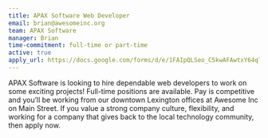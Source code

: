 ```yaml
---
title: APAX Software Web Developer
email: brian@awesomeinc.org
team: APAX Software
manager: Brian
time-commitment: full-time or part-time
active: true
apply_url: https://docs.google.com/forms/d/e/1FAIpQLSeo_C5kwAFAwtxY64qT03egpsnVrwjGc-5UNezZ4HLwQj5SGA/viewform?usp=sf_link
---
```

APAX Software is looking to hire dependable web developers to work on some exciting projects! Full-time positions are available. Pay is competitive and you’ll be working from our downtown Lexington offices at Awesome Inc on Main Street. If you value a strong company culture, flexibility, and working for a company that gives back to the local technology community, then apply now.


